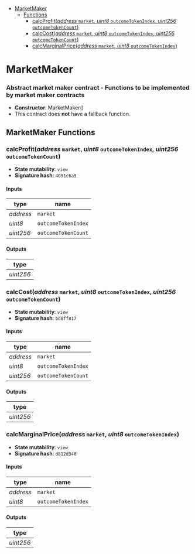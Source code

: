 * [MarketMaker](#marketmaker)
  * [Functions](#marketmaker-functions)
    * [calcProfit(*address* `market`, *uint8* `outcomeTokenIndex`, *uint256* `outcomeTokenCount`)](#calcprofitaddress-market-uint8-outcometokenindex-uint256-outcometokencount)
    * [calcCost(*address* `market`, *uint8* `outcomeTokenIndex`, *uint256* `outcomeTokenCount`)](#calccostaddress-market-uint8-outcometokenindex-uint256-outcometokencount)
    * [calcMarginalPrice(*address* `market`, *uint8* `outcomeTokenIndex`)](#calcmarginalpriceaddress-market-uint8-outcometokenindex)

# MarketMaker

### Abstract market maker contract - Functions to be implemented by market maker contracts

- **Constructor**: MarketMaker()
- This contract does **not** have a fallback function.

## MarketMaker Functions

### calcProfit(*address* `market`, *uint8* `outcomeTokenIndex`, *uint256* `outcomeTokenCount`)

- **State mutability**: `view`
- **Signature hash**: `4091c6a9`

#### Inputs

| type      | name                |
| --------- | ------------------- |
| *address* | `market`            |
| *uint8*   | `outcomeTokenIndex` |
| *uint256* | `outcomeTokenCount` |

#### Outputs

| type      |
| --------- |
| *uint256* |

### calcCost(*address* `market`, *uint8* `outcomeTokenIndex`, *uint256* `outcomeTokenCount`)

- **State mutability**: `view`
- **Signature hash**: `bd8ff817`

#### Inputs

| type      | name                |
| --------- | ------------------- |
| *address* | `market`            |
| *uint8*   | `outcomeTokenIndex` |
| *uint256* | `outcomeTokenCount` |

#### Outputs

| type      |
| --------- |
| *uint256* |

### calcMarginalPrice(*address* `market`, *uint8* `outcomeTokenIndex`)

- **State mutability**: `view`
- **Signature hash**: `d812d346`

#### Inputs

| type      | name                |
| --------- | ------------------- |
| *address* | `market`            |
| *uint8*   | `outcomeTokenIndex` |

#### Outputs

| type      |
| --------- |
| *uint256* |
